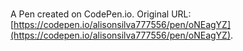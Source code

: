 # 

A Pen created on CodePen.io. Original URL: [https://codepen.io/alisonsilva777556/pen/oNEagYZ](https://codepen.io/alisonsilva777556/pen/oNEagYZ).

